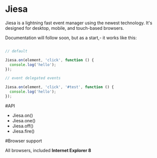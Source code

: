 # Jiesa

Jiesa is a lightning fast event manager using the newest technology. It's designed for desktop, mobile, and touch-based browsers. 

Documentation will follow soon, but as a start,- it works like this:

```javascript

// default

Jiesa.on(element, 'click', function () {
  console.log('hello');
});

// event delegated events

Jiesa.on(element, 'click', '#test', function () {
  console.log('hello');
});

```


#API

* Jiesa.on()
* Jiesa.one()
* Jiesa.off()
* Jiesa.fire()

#Browser support

All browsers, included **Internet Explorer 8**
